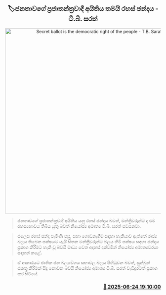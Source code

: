 <p align='center'><b><h2 align='center' title='Secret ballot is the democratic right of the people - T.B. Sarath'>🏷ජනතාවගේ ප්‍රජාතන්ත්‍රවාදී අයිතිය තමයි රහස් ඡන්දය - ටී.බී. සරත්</h2></b></p>
<p align='center'><img src='https://helakuru.sgp1.cdn.digitaloceanspaces.com/esana/images/lib/tb-sarath.jpg' width='600' alt='Secret ballot is the democratic right of the people - T.B. Sarath'></p>

> ජනතාවගේ ප්‍රජාතන්ත්‍රවාදී අයිතිය යනු රහස් ඡන්දය බවත්, මන්ත්‍රීවරුන්ට ද එම රහස්‍යභාවය තිබිය යුතු බවත් නියෝජ්‍ය අමාත්‍ය ටී.බී. සරත් පවසනවා.

> එලෙස රහස් ඡන්ද පැමිණි පසු, සභා ගොඩනැගීම සඳහා හැකියාව ඇත්තේ රාජ්‍ය බලය තිබෙන පක්ෂයට යැයි සිතන මන්ත්‍රීවරුන්ට බලය හිමි පක්ෂය සඳහා ඡන්දය ප්‍රකාශ කිරීමට හැකි වූ බවයි මාධ්‍ය වෙත අදහස් දක්වමින් නියෝජ්‍ය අමාත්‍යවරයා සඳහන් කළේ.

> ඒ ආකාරයට ජාතික ජන බලවේගය සභාවල බලය පිහිටුවන බවත්, සුන්බුන් එකතු කිරීමක් සිදු නොවන බවයි නියෝජ්‍ය අමාත්‍ය ටී.බී. සරත් වැඩිදුරටත් ප්‍රකාශ කර සිටියේ.



<h3 align='right'><a href='https://www.helakuru.lk/esana/p/111307/'>📅 2025-06-24 19:10:00</a></h3>
